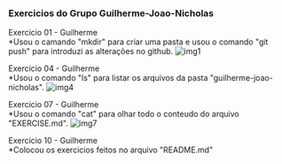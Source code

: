 ### Exercicios do Grupo Guilherme-Joao-Nicholas

Exercicio 01 - Guilherme <br>
*Usou o camando "mkdir" para criar uma pasta e usou o comando "git push" para introduzi as alterações no github.
![img1](https://github.com/cachapo22/web-development-101/blob/master/2.0.0-linux-and-bash/2.1.0-exercises/2.1.1-2022/guilherme-joao-nicholas/imagens/comandos1.png?raw=true)

Exercicio 04 - Guilherme <br>
*Usou o comando "ls" para listar os arquivos da pasta "guilherme-joao-nicholas".
![img4](https://github.com/cachapo22/web-development-101/blob/master/2.0.0-linux-and-bash/2.1.0-exercises/2.1.1-2022/guilherme-joao-nicholas/imagens/comandos4.png?raw=true)

Exercicio 07 - Guilherme <br>
*Usou o comando "cat" para olhar todo o conteudo do arquivo "EXERCISE.md".
![img7](https://github.com/cachapo22/web-development-101/blob/master/2.0.0-linux-and-bash/2.1.0-exercises/2.1.1-2022/guilherme-joao-nicholas/imagens/comandos7.png?raw=true)

Exercicio 10 - Guilherme <br>
*Colocou os exercicios feitos no arquivo "README.md"

